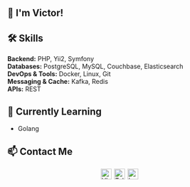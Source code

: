 ## 👋 I'm Victor!


## 🛠 Skills
**Backend:** PHP, Yii2, Symfony  
**Databases:** PostgreSQL, MySQL, Couchbase, Elasticsearch  
**DevOps & Tools:** Docker, Linux, Git  
**Messaging & Cache:** Kafka, Redis  
**APIs:** REST


## 🌱 Currently Learning
- Golang


## 📫 Contact Me
<div style="display: flex; gap: 6px; width:100%;justify-content: center;">
<a href="https://vk.com/victor_belyakov" target="_blank">
  <img 
    style="width: 24px"
    src="https://upload.wikimedia.org/wikipedia/commons/thumb/f/f3/VK_Compact_Logo_%282021-present%29.svg/48px-VK_Compact_Logo_%282021-present%29.svg.png"
    alt="Vk"
  />
</a>
<a href="https://t.me/Victor_Belyakovv" target="_blank">
  <img 
    style="width: 24px"
    src="https://upload.wikimedia.org/wikipedia/commons/thumb/8/83/Telegram_2019_Logo.svg/512px-Telegram_2019_Logo.svg.png"
    alt="Telegram"
  />
</a>
<a href="https://leetcode.com/u/Viktor-Belyakov/" target="_blank">
  <img 
    style="width: 24px" 
    src="https://upload.wikimedia.org/wikipedia/commons/1/19/LeetCode_logo_black.png" 
    alt="LeetCode"
  />
</a>
</div>

